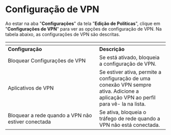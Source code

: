 # Configuração de VPN

Ao estar na aba "**Configurações**" da tela "**Edição de Políticas**", clique em "**Configurações de VPN**" para ver as opções de configuração de VPN. Na tabela abaixo, as configurações de VPN são descritas.

<table data-header-hidden><thead><tr><th width="271.4672897196262"></th><th></th></tr></thead><tbody><tr><td><strong>Configuração</strong></td><td><strong>Descrição</strong></td></tr><tr><td>Bloquear Configurações de VPN</td><td>Se está ativado, bloqueia a configuração de VPN.</td></tr><tr><td>Aplicativos de VPN</td><td>Se estiver ativa, permite a configuração de uma conexão VPN sempre ativa. Adicione a aplicação VPN ao perfil para vê- la na lista.</td></tr><tr><td>Bloquear a rede quando a VPN não estiver conectada</td><td>Se ativa, bloqueia o tráfego de rede quando a VPN não está conectada.</td></tr></tbody></table>
